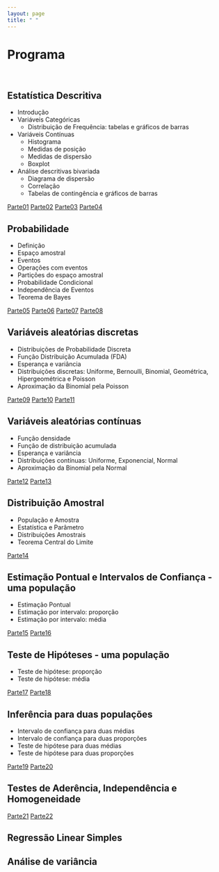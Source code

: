 ```yaml
---
layout: page
title: " "
---
```


# Programa

<br/>

## Estatística Descritiva

* Introdução
* Variáveis Categóricas
  + Distribuição de Frequência: tabelas e gráficos de barras
* Variáveis Contínuas
  + Histograma
  + Medidas de posição
  + Medidas de dispersão
  + Boxplot
* Análise descritivas bivariada
  + Diagrama de dispersão
  + Correlação
  + Tabelas de contingência e gráficos de barras

[Parte01](../aulas/slides/parte01/parte01.html) 
[Parte02](../aulas/slides/parte02/parte02.html) 
[Parte03](../aulas/slides/parte03/parte03.html) 
[Parte04](../aulas/slides/parte04/parte04.html)


## Probabilidade

* Definição
* Espaço amostral
* Eventos
* Operações com eventos
* Partições do espaço amostral
* Probabilidade Condicional
* Independência de Eventos
* Teorema de Bayes 

[Parte05](../aulas/slides/parte05/parte05.html)
[Parte06](../aulas/slides/parte06/parte06.html)
[Parte07](../aulas/slides/parte07/parte07.html)
[Parte08](../aulas/slides/parte08/parte08.html)



## Variáveis aleatórias discretas
* Distribuições de Probabilidade Discreta
* Função Distribuição Acumulada (FDA)
* Esperança e variância
* Distribuições discretas: Uniforme, Bernoulli, Binomial, Geométrica, Hipergeométrica e Poisson
* Aproximação da Binomial pela Poisson

[Parte09](../aulas/slides/parte09/parte09.html)
[Parte10](../aulas/slides/parte10/parte10.html)
[Parte11](../aulas/slides/parte11/parte11.html)


## Variáveis aleatórias contínuas
* Função densidade
* Função de distribuição acumulada
* Esperança e variância
* Distribuições contínuas: Uniforme, Exponencial, Normal
* Aproximação da Binomial pela Normal

[Parte12](../aulas/slides/parte12/parte12.html)
[Parte13](../aulas/slides/parte13/parte13.html)

## Distribuição Amostral
* População e Amostra
* Estatística e Parâmetro
* Distribuições Amostrais
* Teorema Central do Limite

[Parte14](../aulas/slides/parte14/parte14.html)

## Estimação Pontual e Intervalos de Confiança - uma população
* Estimação Pontual
* Estimação por intervalo: proporção
* Estimação por intervalo: média

[Parte15](../aulas/slides/parte15/parte15.html)
[Parte16](../aulas/slides/parte16/parte16.html)

## Teste de Hipóteses - uma população
* Teste de hipótese: proporção
* Teste de hipótese: média

[Parte17](../aulas/slides/parte17/parte17.html)
[Parte18](../aulas/slides/parte18/parte18.html)

## Inferência para duas populações
* Intervalo de confiança para duas médias
* Intervalo de confiança para duas proporções
* Teste de hipótese para duas médias
* Teste de hipótese para duas proporções

[Parte19](../aulas/slides/parte19/parte19.html)
[Parte20](../aulas/slides/parte20/parte20.html)

## Testes de Aderência, Independência e Homogeneidade

[Parte21](../aulas/slides/parte21/parte21.html)
[Parte22](../aulas/slides/parte22/parte22.html)

## Regressão Linear Simples

<!--[Parte23](../aulas/slides/parte23/parte23.html) -->

## Análise de variância

<!-- [Parte24](../aulas/slides/parte24/parte24.html) -->
